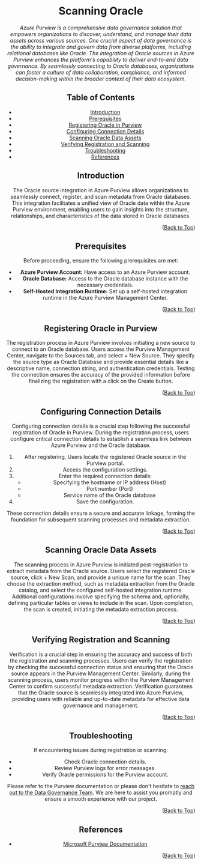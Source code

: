 <!-- Improved compatibility of Back to Top link -->
<a name="Oracle-top"></a>

<!-- Concept TITLE AND OVERVIEW -->

<center>

# Scanning Oracle

*Azure Purview is a comprehensive data governance solution that empowers organizations to discover, understand, and manage their data assets across various sources. One crucial aspect of data governance is the ability to integrate and govern data from diverse platforms, including relational databases like Oracle. The integration of Oracle sources in Azure Purview enhances the platform's capability to deliver end-to-end data governance. By seamlessly connecting to Oracle databases, organizations can foster a culture of data collaboration, compliance, and informed decision-making within the broader context of their data ecosystem.*

## Table of Contents

- [Introduction](#introduction)
- [Prerequisites](#prerequisites)
- [Registering Oracle in Purview](#registering-oracle-in-purview)
- [Configuring Connection Details](#configuring-connection-details)
- [Scanning Oracle Data Assets](#scanning-oracle-data-assets)
- [Verifying Registration and Scanning](#verifying-registration-and-scanning)
- [Troubleshooting](#troubleshooting)
- [References](#references)

## Introduction

The Oracle source integration in Azure Purview allows organizations to seamlessly connect, register, and scan metadata from Oracle databases. This integration facilitates a unified view of Oracle data within the Azure Purview environment, enabling users to gain insights into the structure, relationships, and characteristics of the data stored in Oracle databases.

<p align="right">(<a href="#Oracle-top">Back to Top</a>)</p>

## Prerequisites

Before proceeding, ensure the following prerequisites are met:
- **Azure Purview Account:** Have access to an Azure Purview account.
- **Oracle Database:** Access to the Oracle database instance with the necessary credentials.
- **Self-Hosted Integration Runtime:** Set up a self-hosted integration runtime in the Azure Purview Management Center.

<p align="right">(<a href="#Oracle-top">Back to Top</a>)</p>

## Registering Oracle in Purview

The registration process in Azure Purview involves initiating a new source to connect to an Oracle database. Users access the Purview Management Center, navigate to the Sources tab, and select + New Source. They specify the source type as Oracle Database and provide essential details like a descriptive name, connection string, and authentication credentials. Testing the connection ensures the accuracy of the provided information before finalizing the registration with a click on the Create button.

<p align="right">(<a href="#Oracle-top">Back to Top</a>)</p>

## Configuring Connection Details

Configuring connection details is a crucial step following the successful registration of Oracle in Purview. During the registration process, users configure critical connection details to establish a seamless link between Azure Purview and the Oracle database.

1. After registering, Users locate the registered Oracle source in the Purview portal.
2. Access the configuration settings.
3. Enter the required connection details:
   - Specifying the hostname or IP address (Host)
   - Port number (Port)
   - Service name of the Oracle database
4. Save the configuration.

These connection details ensure a secure and accurate linkage, forming the foundation for subsequent scanning processes and metadata extraction.

<p align="right">(<a href="#Oracle-top">Back to Top</a>)</p>

## Scanning Oracle Data Assets

The scanning process in Azure Purview is initiated post-registration to extract metadata from the Oracle source. Users select the registered Oracle source, click + New Scan, and provide a unique name for the scan. They choose the extraction method, such as metadata extraction from the Oracle catalog, and select the configured self-hosted integration runtime. Additional configurations involve specifying the schema and, optionally, defining particular tables or views to include in the scan. Upon completion, the scan is created, initiating the metadata extraction process.

<p align="right">(<a href="#Oracle-top">Back to Top</a>)</p>

## Verifying Registration and Scanning

Verification is a crucial step in ensuring the accuracy and success of both the registration and scanning processes. Users can verify the registration by checking the successful connection status and ensuring that the Oracle source appears in the Purview Management Center. Similarly, during the scanning process, users monitor progress within the Purview Management Center to confirm successful metadata extraction. Verification guarantees that the Oracle source is seamlessly integrated into Azure Purview, providing users with reliable and up-to-date metadata for effective data governance and management.

<p align="right">(<a href="#Oracle-top">Back to Top</a>)</p>

## Troubleshooting

If encountering issues during registration or scanning:

- Check Oracle connection details.
- Review Purview logs for error messages.
- Verify Oracle permissions for the Purview account.

Please refer to the Purview documentation or please don't hesitate to [reach out to the Data Governance Team](mailto:data_governance_team@hanes.com). We are here to assist you promptly and ensure a smooth experience with our project.

<p align="right">(<a href="#Oracle-top">Back to Top</a>)</p>

## References

- [Microsoft Purview Documentation](https://docs.microsoft.com/en-us/azure/purview/)

<p align="right">(<a href="#Oracle-top">Back to Top</a>)</p>

